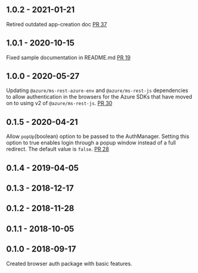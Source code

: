 ## 1.0.2 - 2021-01-21

Retired outdated app-creation doc [PR 37](https://github.com/Azure/ms-rest-browserauth/pull/37)

## 1.0.1 - 2020-10-15

Fixed sample documentation in README.md [PR 19](https://github.com/Azure/ms-rest-browserauth/pull/19)

## 1.0.0 - 2020-05-27

Updating `@azure/ms-rest-azure-env` and `@azure/ms-rest-js` dependencies to allow authentication in the browsers for the Azure SDKs that have moved on to using v2 of `@azure/ms-rest-js`.
[PR 30](https://github.com/Azure/ms-rest-browserauth/pull/30)

## 0.1.5 - 2020-04-21

Allow `popUp`(boolean) option to be passed to the AuthManager. Setting this option to true enables login through a popup window instead of a full redirect. The default value is `false`.
[PR 28](https://github.com/Azure/ms-rest-browserauth/pull/28)

## 0.1.4 - 2019-04-05

## 0.1.3 - 2018-12-17

## 0.1.2 - 2018-11-28

## 0.1.1 - 2018-10-05

## 0.1.0 - 2018-09-17

Created browser auth package with basic features.
